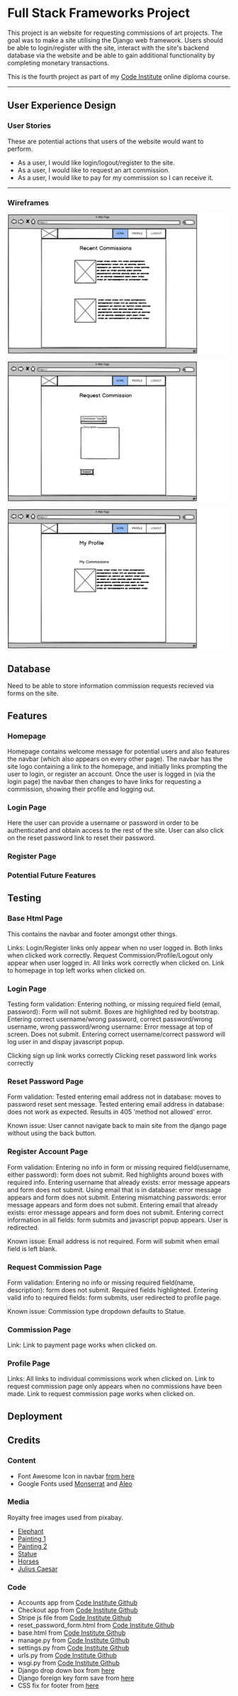 # Full Stack Frameworks Project

This project is an website for requesting commissions of art projects. The goal was to make a site utilising the Django web framework. Users should be able to login/register with the site, interact with the site's backend database via the website and be able to gain additional functionality by completing monetary transactions.

This is the fourth project as part of my [Code Institute](https://codeinstitute.net/) online diploma course.

---

## User Experience Design

### User Stories

These are potential actions that users of the website would want to perform. 

* As a user, I would like login/logout/register to the site.
* As a user, I would like to request an art commission.
* As a user, I would like to pay for my commission so I can receive it.

---

### Wireframes

![Homepage](static/wireframes/homepage.jpg "Homepage")

![Request Commissions](static/wireframes/request.jpg "Request Commissions")

![Profile Page](static/wireframes/profile.jpg "Profile Page")

## Database

Need to be able to store information commission requests recieved via forms on the site.

## Features

### Homepage

Homepage contains welcome message for potential users and also features the navbar (which also appears on every other page). The navbar has the site logo containing a link to the homepage, and initially links prompting the user to login, or register an account. Once the user is logged in (via the login page) the navbar then changes to have links for requesting a commission, showing their profile and logging out.

### Login Page

Here the user can provide a username or password in order to be authenticated and obtain access to the rest of the site. User can also click on the reset password link to reset their password.

### Register Page

### Potential Future Features

## Testing

### Base Html Page

This contains the navbar and footer amongst other things.

Links:
    Login/Register links only appear when no user logged in.
    Both links when clicked work correctly.
    Request Commission/Profile/Logout only appear when user logged in.
    All links work correctly when clicked on.
    Link to homepage in top left works when clicked on.

### Login Page

Testing form validation:
    Entering nothing, or missing required field (email, password): Form will not submit. Boxes are highlighted red by bootstrap.
    Entering correct username/wrong password, correct password/wrong username, wrong password/wrong username: Error message at top of screen. Does not submit.
    Entering correct username/correct password will log user in and dispay javascript popup.

Clicking sign up link works correctly
Clicking reset password link works correctly

### Reset Password Page

Form validation:
    Tested entering email address not in database: moves to password reset sent message.
    Tested entering email address in database: does not work as expected. Results in 405 'method not allowed' error.

Known issue:
    User cannot navigate back to main site from the django page without using the back button.

### Register Account Page

Form validation:
    Entering no info in form or missing required field(username, either password): form does not submit. Red highlights around boxes with required info.
    Entering username that already exists: error message appears and form does not submit.
    Using email that is in database: error message appears and form does not submit.
    Entering mismatching passwords: error message appears and form does not submit.
    Entering email that already exists: error message appears and form does not submit.
    Entering correct information in all fields: form submits and javascript popup appears. User is redirected.

Known issue:
    Email address is not required. Form will submit when email field is left blank.

### Request Commission Page

Form validation:
    Entering no info or missing required field(name, description): form does not submit. Required fields highlighted.
    Entering valid info to required fields: form submits, user redirected to profile page.

Known issue:
    Commission type dropdown defaults to Statue.

### Commission Page

Link:
    Link to payment page works when clicked on.

### Profile Page

Links:
    All links to individual commissions work when clicked on.
    Link to request commission page only appears when no commissions have been made.
    Link to request commission page works when clicked on.

## Deployment

## Credits

### Content

* Font Awesome Icon in navbar [from here](https://fontawesome.com/icons/paint-brush?style=solid)
* Google Fonts used [Monserrat](https://fonts.google.com/specimen/Montserrat?preview.size=82&preview.text=OZZY) and [Aleo](https://fonts.google.com/specimen/Aleo?sort=alpha&preview.text=Recent+Commissions&preview.text_type=custom&preview.size=63&preview.layout=row&sidebar.open&selection.family=Aleo)

### Media

Royalty free images used from pixabay.

* [Elephant](https://cdn.pixabay.com/photo/2017/07/20/18/16/elephant-2523177_960_720.jpg)
* [Painting 1](https://cdn.pixabay.com/photo/2015/07/21/13/52/painting-853940_960_720.jpg)
* [Painting 2](https://cdn.pixabay.com/photo/2018/02/14/14/53/art-3153106_960_720.jpg)
* [Statue](https://cdn.pixabay.com/photo/2013/09/23/20/28/goddess-185457_960_720.jpg)
* [Horses](https://cdn.pixabay.com/photo/2016/08/15/19/16/horses-1596288_960_720.jpg)
* [Julius Caesar](https://cdn.pixabay.com/photo/2020/02/25/01/10/julius-caesar-4877717_960_720.png)

### Code

* Accounts app from [Code Institute Github](https://github.com/Code-Institute-Solutions/AuthenticationAndAuthorisation/tree/master/07-CustomAuthentication/01-email_authentication/accounts)
* Checkout app from [Code Institute Github](https://github.com/Code-Institute-Solutions/PuttingItAllTogether-Ecommerce/tree/master/03-HostingYourEcommerceWebApp/07-heroku_hosting/checkout)
* Stripe js file from [Code Institute Github](https://github.com/Code-Institute-Solutions/PuttingItAllTogether-Ecommerce/blob/master/03-HostingYourEcommerceWebApp/07-heroku_hosting/static/js/stripe.js)
* reset_password_form.html from [Code Institute Github](https://github.com/Code-Institute-Solutions/AuthenticationAndAuthorisation/tree/master/07-CustomAuthentication/01-email_authentication/templates/registration)
* base.html from [Code Institute Github](https://github.com/Code-Institute-Solutions/AuthenticationAndAuthorisation/tree/master/07-CustomAuthentication/01-email_authentication/templates)
* manage.py from [Code Institute Github](https://github.com/Code-Institute-Solutions/AuthenticationAndAuthorisation/tree/master/07-CustomAuthentication/01-email_authentication)
* settings.py from [Code Institute Github](https://github.com/Code-Institute-Solutions/AuthenticationAndAuthorisation/tree/master/07-CustomAuthentication/01-email_authentication/django_auth)
* urls.py from [Code Institute Github](https://github.com/Code-Institute-Solutions/AuthenticationAndAuthorisation/tree/master/07-CustomAuthentication/01-email_authentication/django_auth)
* wsgi.py from [Code Institute Github](https://github.com/Code-Institute-Solutions/AuthenticationAndAuthorisation/tree/master/07-CustomAuthentication/01-email_authentication/django_auth)
* Django drop down box from [here](http://www.learningaboutelectronics.com/Articles/How-to-create-a-drop-down-list-in-a-Django-form.php)
* Django foreign key form save from [here](https://stackoverflow.com/questions/41321246/django-foreign-key-form-save)
* CSS fix for footer from [here](https://www.freecodecamp.org/news/how-to-keep-your-footer-where-it-belongs-59c6aa05c59c/)